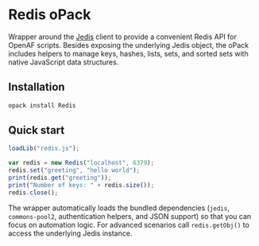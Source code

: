 # Redis oPack

Wrapper around the [Jedis](https://github.com/redis/jedis) client to provide a convenient Redis API for OpenAF scripts. Besides
exposing the underlying Jedis object, the oPack includes helpers to manage keys, hashes, lists, sets, and sorted sets with native
JavaScript data structures.

## Installation

```bash
opack install Redis
```

## Quick start

```javascript
loadLib("redis.js");

var redis = new Redis("localhost", 6379);
redis.set("greeting", "hello world");
print(redis.get("greeting"));
print("Number of keys: " + redis.size());
redis.close();
```

The wrapper automatically loads the bundled dependencies (`jedis`, `commons-pool2`, authentication helpers, and JSON support) so
that you can focus on automation logic. For advanced scenarios call `redis.getObj()` to access the underlying Jedis instance.
